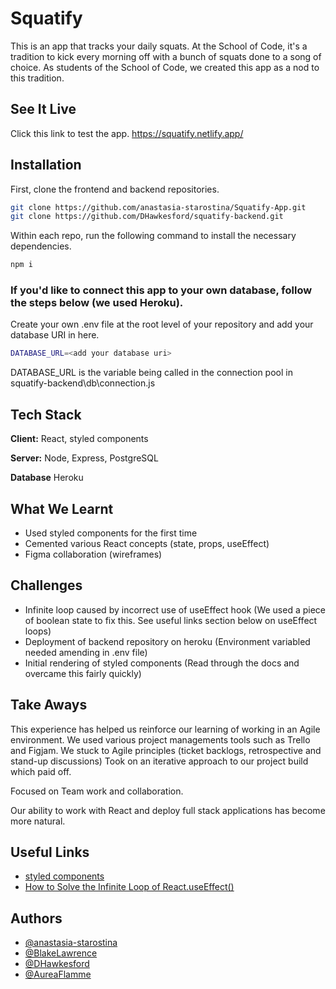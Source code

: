 # Squatify

This is an app that tracks your daily squats.
At the School of Code, it's a tradition to kick every morning off with a bunch of squats done to a song of choice.
As students of the School of Code, we created this app as a nod to this tradition.




## See It Live

Click this link to test the app. https://squatify.netlify.app/
## Installation

First, clone the frontend and backend repositories.

```bash
git clone https://github.com/anastasia-starostina/Squatify-App.git
git clone https://github.com/DHawkesford/squatify-backend.git
```

Within each repo, run the following command to install the necessary dependencies.

```bash
npm i
```
### If you'd like to connect this app to your own database, follow the steps below (we used Heroku).


Create your own .env file at the root level of your repository and add your database URI in here.

```bash
DATABASE_URL=<add your database uri>
```
DATABASE_URL is the variable being called in the connection pool in squatify-backend\db\connection.js


## Tech Stack

**Client:** React, styled components

**Server:** Node, Express, PostgreSQL

**Database** Heroku


## What We Learnt

- Used styled components for the first time
- Cemented various React concepts (state, props, useEffect)
- Figma collaboration (wireframes)

## Challenges

- Infinite loop caused by incorrect use of useEffect hook (We used a piece of boolean state to fix this. See useful links section below on useEffect loops)
- Deployment of backend repository on heroku (Environment variabled needed amending in .env file)
- Initial rendering of styled components (Read through the docs and overcame this fairly quickly)

## Take Aways
This experience has helped us reinforce our learning of working in an Agile environment.
We used various project managements tools such as Trello and Figjam. 
We stuck to Agile principles (ticket backlogs, retrospective and stand-up discussions)
Took on an iterative approach to our project build which paid off.

Focused on Team work and collaboration.

Our ability to work with React and deploy full stack applications has become more natural.

## Useful Links



- [styled components](https://styled-components.com/docs)
- [How to Solve the Infinite Loop of React.useEffect()](https://dmitripavlutin.com/react-useeffect-infinite-loop/)
## Authors

- [@anastasia-starostina](https://www.github.com/anastasia-starostina)
- [@BlakeLawrence](https://www.github.com/BlakeLawrence)
- [@DHawkesford](https://github.com/DHawkesford)
- [@AureaFlamme](https://github.com/AureaFlamma)
